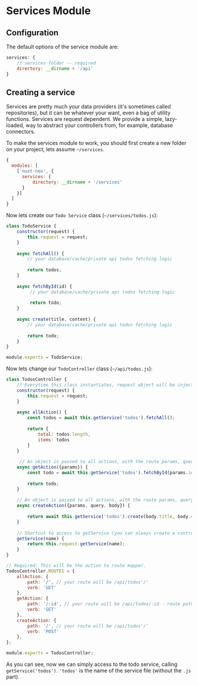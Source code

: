 # Services Module #

## Configuration ##
The default options of the service module are:

```js
services: {
    // services folder -- required
    directory: __dirname + '/api'
}
```

## Creating a service ##
Services are pretty much your data providers (it's sometimes called repositories), but it can be whatever your want,
even a bag of utility functions. Services are request dependent. We provide a simple, lazy-loaded,
way to abstract your controllers from, for example, database connectors.

To make the services module to work, you should first create a new folder on your project, lets assume ```~/services```.
```js
{
  modules: [
    ['nuxt-neo', {
      services: {
          directory: __dirname + '/services'
      }
    }]
  ]
}
```

Now lets create our ```Todo Service``` class (```~/services/todos.js```):
```js
class TodoService {
    constructor(request) {
        this.request = request;
    }
    
    async fetchAll() {
        // your database/cache/private api todos fetching logic
        
        return todos;
    }
    
    async fetchById(id) {
         // your database/cache/private api todos fetching logic
                
         return todo;
    }
    
    async create(title, content) {
        // your database/cache/private api todos fetching logic
                    
        return todo;
    }
}

module.exports = TodoService;
```

Now lets change our ```TodoController``` class (```~/api/todos.js```):
```js
class TodosController {
    // Everytime this class instantiates, request object will be injected into the construtor params.
    constructor(request) {
        this.request = request;
    }
    
    async allAction() {
        const todos = await this.getService('todos').fetchAll();
        
        return {
            total: todos.length,
            items: todos
        }
    }
    
     // An object is passed to all actions, with the route params, query string and body.
    async getAction({params}) {
        const todo = await this.getService('todos').fetchById(params.id);
        
        return todo;
    }
    
    // An object is passed to all actions, with the route params, query string and body.
    async createAction({params, query, body}) {
        
        return await this.getService('todos').create(body.title, body.content);
    }
    
    // Shortcut to access to getService (you can always create a controller class and extend it from there).
    getService(name) {
        return this.request.getService(name);
    }
}

// Required: This will be the action to route mapper.
TodosController.ROUTES = {
    allAction: {
        path: '/', // your route will be /api/todos'/'
        verb: 'GET'
    },
    getAction: {
        path: '/:id', // your route will be /api/todos/:id - route paths are express-like
        verb: 'GET'
    },
    createAction: {
        path: '/', // your route will be /api/todos'/'
        verb: 'POST'
    },
};

module.exports = TodosController;
```

As you can see, now we can simply access to the todo service, calling ```getService('todos')```.
```'todos'``` is the name of the service file (without the ```.js``` part).
